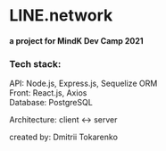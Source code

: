 # LINE.network  
#### a project for MindK Dev Camp 2021

### Tech stack: 
API: Node.js, Express.js, Sequelize ORM  
Front: React.js, Axios  
Database: PostgreSQL  

Architecture: client <-> server

created by: Dmitrii Tokarenko
